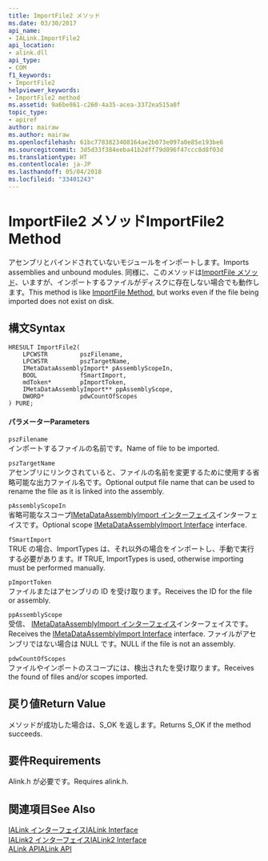 ```yaml
---
title: ImportFile2 メソッド
ms.date: 03/30/2017
api_name:
- IALink.ImportFile2
api_location:
- alink.dll
api_type:
- COM
f1_keywords:
- ImportFile2
helpviewer_keywords:
- ImportFile2 method
ms.assetid: 9a6be861-c260-4a35-acea-3372ea515a0f
topic_type:
- apiref
author: mairaw
ms.author: mairaw
ms.openlocfilehash: 61bc7783823408164ae2b073e097a0e85e193be6
ms.sourcegitcommit: 3d5d33f384eeba41b2dff79d096f47ccc8d8f03d
ms.translationtype: HT
ms.contentlocale: ja-JP
ms.lasthandoff: 05/04/2018
ms.locfileid: "33401243"
---
```

# <a name="importfile2-method"></a><span data-ttu-id="7a463-102">ImportFile2 メソッド</span><span class="sxs-lookup"><span data-stu-id="7a463-102">ImportFile2 Method</span></span>
<span data-ttu-id="7a463-103">アセンブリとバインドされていないモジュールをインポートします。</span><span class="sxs-lookup"><span data-stu-id="7a463-103">Imports assemblies and unbound modules.</span></span> <span data-ttu-id="7a463-104">同様に、このメソッドは[ImportFile メソッド](../../../../docs/framework/unmanaged-api/alink/importfile-method.md)、いますが、インポートするファイルがディスクに存在しない場合でも動作します。</span><span class="sxs-lookup"><span data-stu-id="7a463-104">This method is like [ImportFile Method](../../../../docs/framework/unmanaged-api/alink/importfile-method.md), but works even if the file being imported does not exist on disk.</span></span>  
  
## <a name="syntax"></a><span data-ttu-id="7a463-105">構文</span><span class="sxs-lookup"><span data-stu-id="7a463-105">Syntax</span></span>  
  
```  
HRESULT ImportFile2(  
    LPCWSTR         pszFilename,  
    LPCWSTR         pszTargetName,  
    IMetaDataAssemblyImport* pAssemblyScopeIn,  
    BOOL            fSmartImport,  
    mdToken*        pImportToken,  
    IMetaDataAssemblyImport** ppAssemblyScope,  
    DWORD*          pdwCountOfScopes  
) PURE;  
```  
  
#### <a name="parameters"></a><span data-ttu-id="7a463-106">パラメーター</span><span class="sxs-lookup"><span data-stu-id="7a463-106">Parameters</span></span>  
 `pszFilename`  
 <span data-ttu-id="7a463-107">インポートするファイルの名前です。</span><span class="sxs-lookup"><span data-stu-id="7a463-107">Name of file to be imported.</span></span>  
  
 `pszTargetName`  
 <span data-ttu-id="7a463-108">アセンブリにリンクされていると、ファイルの名前を変更するために使用する省略可能な出力ファイル名です。</span><span class="sxs-lookup"><span data-stu-id="7a463-108">Optional output file name that can be used to rename the file as it is linked into the assembly.</span></span>  
  
 `pAssemblyScopeIn`  
 <span data-ttu-id="7a463-109">省略可能なスコープ[IMetaDataAssemblyImport インターフェイス](../../../../docs/framework/unmanaged-api/metadata/imetadataassemblyimport-interface.md)インターフェイスです。</span><span class="sxs-lookup"><span data-stu-id="7a463-109">Optional scope [IMetaDataAssemblyImport Interface](../../../../docs/framework/unmanaged-api/metadata/imetadataassemblyimport-interface.md) interface.</span></span>  
  
 `fSmartImport`  
 <span data-ttu-id="7a463-110">TRUE の場合、ImportTypes は、それ以外の場合をインポートし、手動で実行する必要があります。</span><span class="sxs-lookup"><span data-stu-id="7a463-110">If TRUE, ImportTypes is used, otherwise importing must be performed manually.</span></span>  
  
 `pImportToken`  
 <span data-ttu-id="7a463-111">ファイルまたはアセンブリの ID を受け取ります。</span><span class="sxs-lookup"><span data-stu-id="7a463-111">Receives the ID for the file or assembly.</span></span>  
  
 `ppAssemblyScope`  
 <span data-ttu-id="7a463-112">受信、 [IMetaDataAssemblyImport インターフェイス](../../../../docs/framework/unmanaged-api/metadata/imetadataassemblyimport-interface.md)インターフェイスです。</span><span class="sxs-lookup"><span data-stu-id="7a463-112">Receives the [IMetaDataAssemblyImport Interface](../../../../docs/framework/unmanaged-api/metadata/imetadataassemblyimport-interface.md) interface.</span></span> <span data-ttu-id="7a463-113">ファイルがアセンブリではない場合は NULL です。</span><span class="sxs-lookup"><span data-stu-id="7a463-113">NULL if the file is not an assembly.</span></span>  
  
 `pdwCountOfScopes`  
 <span data-ttu-id="7a463-114">ファイルやインポートのスコープには、検出されたを受け取ります。</span><span class="sxs-lookup"><span data-stu-id="7a463-114">Receives the found of files and/or scopes imported.</span></span>  
  
## <a name="return-value"></a><span data-ttu-id="7a463-115">戻り値</span><span class="sxs-lookup"><span data-stu-id="7a463-115">Return Value</span></span>  
 <span data-ttu-id="7a463-116">メソッドが成功した場合は、S_OK を返します。</span><span class="sxs-lookup"><span data-stu-id="7a463-116">Returns S_OK if the method succeeds.</span></span>  
  
## <a name="requirements"></a><span data-ttu-id="7a463-117">要件</span><span class="sxs-lookup"><span data-stu-id="7a463-117">Requirements</span></span>  
 <span data-ttu-id="7a463-118">Alink.h が必要です。</span><span class="sxs-lookup"><span data-stu-id="7a463-118">Requires alink.h.</span></span>  
  
## <a name="see-also"></a><span data-ttu-id="7a463-119">関連項目</span><span class="sxs-lookup"><span data-stu-id="7a463-119">See Also</span></span>  
 [<span data-ttu-id="7a463-120">IALink インターフェイス</span><span class="sxs-lookup"><span data-stu-id="7a463-120">IALink Interface</span></span>](../../../../docs/framework/unmanaged-api/alink/ialink-interface.md)  
 [<span data-ttu-id="7a463-121">IALink2 インターフェイス</span><span class="sxs-lookup"><span data-stu-id="7a463-121">IALink2 Interface</span></span>](../../../../docs/framework/unmanaged-api/alink/ialink2-interface.md)  
 [<span data-ttu-id="7a463-122">ALink API</span><span class="sxs-lookup"><span data-stu-id="7a463-122">ALink API</span></span>](../../../../docs/framework/unmanaged-api/alink/index.md)
